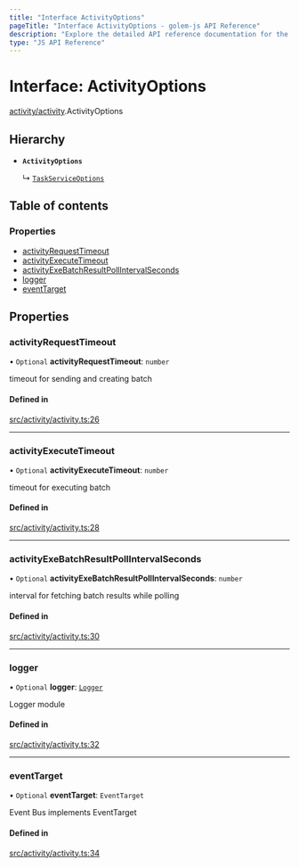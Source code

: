 ```yaml
---
title: "Interface ActivityOptions"
pageTitle: "Interface ActivityOptions - golem-js API Reference"
description: "Explore the detailed API reference documentation for the Interface ActivityOptions within the golem-js SDK for the Golem Network."
type: "JS API Reference"
---
```

# Interface: ActivityOptions

[activity/activity](../modules/activity_activity).ActivityOptions

## Hierarchy

- **`ActivityOptions`**

  ↳ [`TaskServiceOptions`](task_service.TaskServiceOptions)

## Table of contents

### Properties

- [activityRequestTimeout](activity_activity.ActivityOptions#activityrequesttimeout)
- [activityExecuteTimeout](activity_activity.ActivityOptions#activityexecutetimeout)
- [activityExeBatchResultPollIntervalSeconds](activity_activity.ActivityOptions#activityexebatchresultpollintervalseconds)
- [logger](activity_activity.ActivityOptions#logger)
- [eventTarget](activity_activity.ActivityOptions#eventtarget)

## Properties

### activityRequestTimeout

• `Optional` **activityRequestTimeout**: `number`

timeout for sending and creating batch

#### Defined in

[src/activity/activity.ts:26](https://github.com/golemfactory/golem-js/blob/d4f6a75/src/activity/activity.ts#L26)

___

### activityExecuteTimeout

• `Optional` **activityExecuteTimeout**: `number`

timeout for executing batch

#### Defined in

[src/activity/activity.ts:28](https://github.com/golemfactory/golem-js/blob/d4f6a75/src/activity/activity.ts#L28)

___

### activityExeBatchResultPollIntervalSeconds

• `Optional` **activityExeBatchResultPollIntervalSeconds**: `number`

interval for fetching batch results while polling

#### Defined in

[src/activity/activity.ts:30](https://github.com/golemfactory/golem-js/blob/d4f6a75/src/activity/activity.ts#L30)

___

### logger

• `Optional` **logger**: [`Logger`](utils_logger_logger.Logger)

Logger module

#### Defined in

[src/activity/activity.ts:32](https://github.com/golemfactory/golem-js/blob/d4f6a75/src/activity/activity.ts#L32)

___

### eventTarget

• `Optional` **eventTarget**: `EventTarget`

Event Bus implements EventTarget

#### Defined in

[src/activity/activity.ts:34](https://github.com/golemfactory/golem-js/blob/d4f6a75/src/activity/activity.ts#L34)

